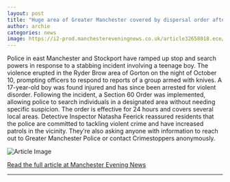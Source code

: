 ```yaml
---
layout: post
title: "Huge area of Greater Manchester covered by dispersal order after boy stabbed in 'knife and machete brawl'"
author: archie
categories: news
image: https://i2-prod.manchestereveningnews.co.uk/article32658018.ece/ALTERNATES/s1200/0_JRP_MEN_111025_police_002JPG.jpg
---
```

Police in east Manchester and Stockport have ramped up stop and search powers in response to a stabbing incident involving a teenage boy. The violence erupted in the Ryder Brow area of Gorton on the night of October 10, prompting officers to respond to reports of a group armed with knives. A 17-year-old boy was found injured and has since been arrested for violent disorder. Following the incident, a Section 60 Order was implemented, allowing police to search individuals in a designated area without needing specific suspicion. The order is effective for 24 hours and covers several local areas. Detective Inspector Natasha Feerick reassured residents that the police are committed to tackling violent crime and have increased patrols in the vicinity. They’re also asking anyone with information to reach out to Greater Manchester Police or contact Crimestoppers anonymously.

![Article Image](https://i2-prod.manchestereveningnews.co.uk/article32658018.ece/ALTERNATES/s1200/0_JRP_MEN_111025_police_002JPG.jpg)

[Read the full article at Manchester Evening News](https://www.manchestereveningnews.co.uk/news/greater-manchester-news/huge-area-greater-manchester-covered-32657994)

---
